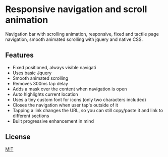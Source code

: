 # Responsive navigation and scroll animation

Navigation bar with scrolling animation, responsive, fixed and tactile page navigation, smooth animated scrolling with jquery
and native CSS.
 


## Features

- Fixed positioned, always visible navigati
- Uses basic Jquery
- Smooth animated scrolling
- Removes 300ms tap delay
- Adds a mask over the content when navigation is open
- Auto highlights current location
- Uses a tiny custom font for icons (only two characters included)
- Closes the navigation when user tap's outside of it
- Tapping a link changes the URL, so you can still copy/paste it and link to different sections
- Built progressive enhancement in mind


## License
[MIT](https://choosealicense.com/licenses/mit/)
